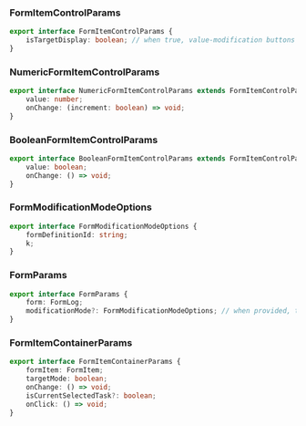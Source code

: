 ### FormItemControlParams

```ts
export interface FormItemControlParams {
	isTargetDisplay: boolean; // when true, value-modification buttons are hidden.
}
```

### NumericFormItemControlParams

```ts
export interface NumericFormItemControlParams extends FormItemControlParams {
	value: number;
	onChange: (increment: boolean) => void;
}
```

### BooleanFormItemControlParams

```ts
export interface BooleanFormItemControlParams extends FormItemControlParams {
	value: boolean;
	onChange: () => void;
}
```

### FormModificationModeOptions

```ts
export interface FormModificationModeOptions {
	formDefinitionId: string;
	k;
}
```

### FormParams

```ts
export interface FormParams {
	form: FormLog;
	modificationMode?: FormModificationModeOptions; // when provided, the component displays input boxes which provide the ability to modify the form
}
```

### FormItemContainerParams

```ts
export interface FormItemContainerParams {
	formItem: FormItem;
	targetMode: boolean;
	onChange: () => void;
	isCurrentSelectedTask?: boolean;
	onClick: () => void;
}
```
